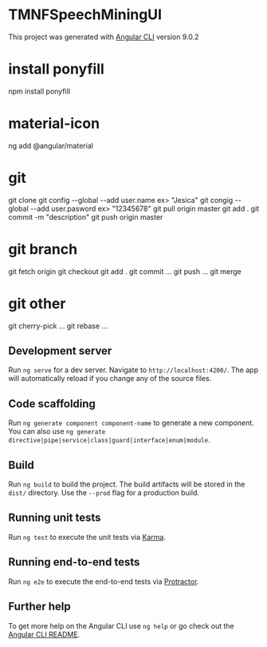 # TMNFSpeechMiningUI

This project was generated with [Angular CLI](https://github.com/angular/angular-cli) version 9.0.2

# install ponyfill
npm install ponyfill

# material-icon
ng add @angular/material

# git
git clone <github uri>
git config --global --add user.name <name> ex> "Jesica"
git congig --global --add user.pasword <password> ex> "12345678"
git pull origin master
git add .
git commit -m "description"
git push origin master

# git branch
git fetch origin <branchname>
git checkout <branchname>
git add .
git commit ...
git push ...
git merge <branchname>

# git other
git cherry-pick ...
git rebase ...

## Development server

Run `ng serve` for a dev server. Navigate to `http://localhost:4200/`. The app will automatically reload if you change any of the source files.

## Code scaffolding

Run `ng generate component component-name` to generate a new component. You can also use `ng generate directive|pipe|service|class|guard|interface|enum|module`.

## Build

Run `ng build` to build the project. The build artifacts will be stored in the `dist/` directory. Use the `--prod` flag for a production build.

## Running unit tests

Run `ng test` to execute the unit tests via [Karma](https://karma-runner.github.io).

## Running end-to-end tests

Run `ng e2e` to execute the end-to-end tests via [Protractor](http://www.protractortest.org/).

## Further help

To get more help on the Angular CLI use `ng help` or go check out the [Angular CLI README](https://github.com/angular/angular-cli/blob/master/README.md).
